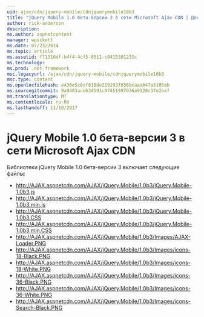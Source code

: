 ```yaml
---
uid: ajax/cdn/jquery-mobile/cdnjquerymobile10b3
title: "jQuery Mobile 1.0 бета-версии 3 в сети Microsoft Ajax CDN | Документы Microsoft"
author: rick-anderson
description: 
ms.author: aspnetcontent
manager: wpickett
ms.date: 07/23/2014
ms.topic: article
ms.assetid: f71316df-b4f4-4cf5-8511-c0415391231c
ms.technology: 
ms.prod: .net-framework
msc.legacyurl: /ajax/cdn/jquery-mobile/cdnjquerymobile10b3
msc.type: content
ms.openlocfilehash: e436e5c0cf818de219193f636bcaae647a5185ab
ms.sourcegitcommit: 9a9483aceb34591c97451997036a9120c3fe2baf
ms.translationtype: MT
ms.contentlocale: ru-RU
ms.lasthandoff: 11/10/2017
---
```

<a name="jquery-mobile-10-beta-3-on-the-microsoft-ajax-cdn"></a>jQuery Mobile 1.0 бета-версии 3 в сети Microsoft Ajax CDN
====================
Библиотеки jQuery Mobile 1.0 бета-версии 3 включает следующие файлы:

- http://AJAX.aspnetcdn.com/AJAX/jQuery.Mobile/1.0b3/jQuery.Mobile-1.0b3.js
- http://AJAX.aspnetcdn.com/AJAX/jQuery.Mobile/1.0b3/jQuery.Mobile-1.0b3.min.js
- http://AJAX.aspnetcdn.com/AJAX/jQuery.Mobile/1.0b3/jQuery.Mobile-1.0b3.CSS
- http://AJAX.aspnetcdn.com/AJAX/jQuery.Mobile/1.0b3/jQuery.Mobile-1.0b3.min.CSS
- http://AJAX.aspnetcdn.com/AJAX/jQuery.Mobile/1.0b3/Images/AJAX-Loader.PNG
- http://AJAX.aspnetcdn.com/AJAX/jQuery.Mobile/1.0b3/Images/icons-18-Black.PNG
- http://AJAX.aspnetcdn.com/AJAX/jQuery.Mobile/1.0b3/Images/icons-18-White.PNG
- http://AJAX.aspnetcdn.com/AJAX/jQuery.Mobile/1.0b3/Images/icons-36-Black.PNG
- http://AJAX.aspnetcdn.com/AJAX/jQuery.Mobile/1.0b3/Images/icons-36-White.PNG
- http://AJAX.aspnetcdn.com/AJAX/jQuery.Mobile/1.0b3/Images/icons-Search-Black.PNG
